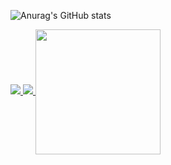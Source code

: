 ![Anurag's GitHub stats](https://github-readme-stats.vercel.app/api?username=gabrielimarta&show_icons=true&theme=tokyonight)

<div>
  <a href="https://www.linkedin.com/in/gabrieli-rocha/" target="blank_">
    <img src="https://img.shields.io/badge/LinkedIn-0077B5?style=for-the-badge&logo=linkedin&logoColor=white">
  </a>

  <a href="https://www.instagram.com/_r0chag._/" target="blank_">
    <img src="https://img.shields.io/badge/Instagram-E4405F?style=for-the-badge&logo=instagram&logoColor=white">
  </a>
  <a href="https://github.com/gabrielimarta">
  <img height=200 align="center" src="https://github-readme-stats.vercel.app/api/top-langs/?username=gabrielimarta&layout=donut&bg_color=141424&title_color=e83d84&text_color=8ef5fa&icon_color=2596be)](https://github.com/gabrielimarta/gabrielimarta"/>
</a>
  
</div>


